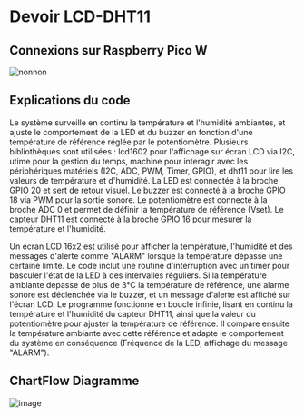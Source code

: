 # Devoir LCD-DHT11

## Connexions sur Raspberry Pico W
![nonnon](https://github.com/user-attachments/assets/d40cd7b3-6c02-427d-99f0-90a8bb33bae0)


## Explications du code 
Le système surveille en continu la température et l'humidité ambiantes, et ajuste le comportement de la LED et du buzzer en fonction d'une température de référence réglée par le potentiomètre. Plusieurs bibliothèques sont utilisées : lcd1602 pour l'affichage sur écran LCD via I2C, utime pour la gestion du temps, machine pour interagir avec les périphériques matériels (I2C, ADC, PWM, Timer, GPIO), et dht11 pour lire les valeurs de température et d'humidité. La LED est connectée à la broche GPIO 20 et sert de retour visuel. Le buzzer est connecté à la broche GPIO 18 via PWM pour la sortie sonore. Le potentiomètre est connecté à la broche ADC 0 et permet de définir la température de référence (Vset). Le capteur DHT11 est connecté à la broche GPIO 16 pour mesurer la température et l'humidité. 

Un écran LCD 16x2 est utilisé pour afficher la température, l'humidité et des messages d'alerte comme "ALARM" lorsque la température dépasse une certaine limite. 
Le code inclut une routine d'interruption avec un timer pour basculer l'état de la LED à des intervalles réguliers. Si la température ambiante dépasse de plus de 3°C la température de référence, une alarme sonore est déclenchée via le buzzer, et un message d'alerte est affiché sur l'écran LCD. Le programme fonctionne en boucle infinie, lisant en continu la température et l'humidité du capteur DHT11, ainsi que la valeur du potentiomètre pour ajuster la température de référence. 
Il compare ensuite la température ambiante avec cette référence et adapte le comportement du système en conséquence (Fréquence de la LED, affichage du message "ALARM").


## ChartFlow Diagramme
![image](https://github.com/user-attachments/assets/5e6725c6-cd55-4284-8f87-3d19dff9bb39)
